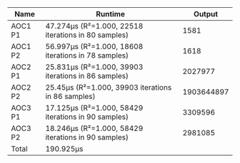 | Name    | Runtime                                                | Output     |
|---------|--------------------------------------------------------|------------|
| AOC1 P1 |    47.274µs (R²=1.000, 22518 iterations in 80 samples) | 1581       |
| AOC1 P2 |    56.997µs (R²=1.000, 18608 iterations in 78 samples) | 1618       |
| AOC2 P1 |    25.831µs (R²=1.000, 39903 iterations in 86 samples) | 2027977    |
| AOC2 P2 |     25.45µs (R²=1.000, 39903 iterations in 86 samples) | 1903644897 |
| AOC3 P1 |    17.125µs (R²=1.000, 58429 iterations in 90 samples) | 3309596    |
| AOC3 P2 |    18.246µs (R²=1.000, 58429 iterations in 90 samples) | 2981085    |
| Total   | 190.925µs                                              |            |
